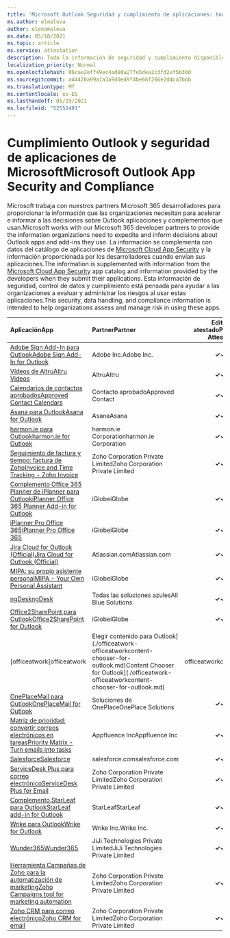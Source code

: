 ```yaml
---
title: 'Microsoft Outlook Seguridad y cumplimiento de aplicaciones: todas las aplicaciones'
ms.author: elmalova
author: elenamalova
ms.date: 05/18/2021
ms.topic: article
ms.service: attestation
description: Toda la información de seguridad y cumplimiento disponible para todas las aplicaciones Outlook Microsoft.
localization_priority: Normal
ms.openlocfilehash: 06cae2eff49ec4ad80a27fe5dea2c3fd2ef5b30d
ms.sourcegitcommit: a44420a99a1a3a9d0e49f4be66f266e2d4ca7bbb
ms.translationtype: MT
ms.contentlocale: es-ES
ms.lasthandoff: 05/19/2021
ms.locfileid: "52552491"
---
```

# <a name="microsoft-outlook-app-security-and-compliance"></a><span data-ttu-id="e9941-103">Cumplimiento Outlook y seguridad de aplicaciones de Microsoft</span><span class="sxs-lookup"><span data-stu-id="e9941-103">Microsoft Outlook App Security and Compliance</span></span>

<span data-ttu-id="e9941-104">Microsoft trabaja con nuestros partners Microsoft 365 desarrolladores para proporcionar la información que las organizaciones necesitan para acelerar e informar a las decisiones sobre Outlook aplicaciones y complementos que usan.</span><span class="sxs-lookup"><span data-stu-id="e9941-104">Microsoft works with our Microsoft 365 developer partners to provide the information organizations need to expedite and inform decisions about Outlook apps and add-ins they use.</span></span> <span data-ttu-id="e9941-105">La información se complementa con datos del catálogo de aplicaciones de [Microsoft Cloud App Security](https://www.microsoft.com/en-us/enterprise-mobility-security/cloud-app-security) y la información proporcionada por los desarrolladores cuando envían sus aplicaciones.</span><span class="sxs-lookup"><span data-stu-id="e9941-105">The information is supplemented with information from the [Microsoft Cloud App Security](https://www.microsoft.com/en-us/enterprise-mobility-security/cloud-app-security) app catalog and information provided by the developers when they submit their applications.</span></span> <span data-ttu-id="e9941-106">Esta información de seguridad, control de datos y cumplimiento está pensada para ayudar a las organizaciones a evaluar y administrar los riesgos al usar estas aplicaciones.</span><span class="sxs-lookup"><span data-stu-id="e9941-106">This security, data handling, and compliance information is intended to help organizations assess and manage risk in using these apps.</span></span>

| <span data-ttu-id="e9941-107">**Aplicación**</span><span class="sxs-lookup"><span data-stu-id="e9941-107">**App**</span></span> | <span data-ttu-id="e9941-108">**Partner**</span><span class="sxs-lookup"><span data-stu-id="e9941-108">**Partner**</span></span> | <span data-ttu-id="e9941-109">**Editor atestado**</span><span class="sxs-lookup"><span data-stu-id="e9941-109">**Publisher Attested**</span></span> | <span data-ttu-id="e9941-110">**Certificado**</span><span class="sxs-lookup"><span data-stu-id="e9941-110">**Certified**</span></span> |
|:--------|:------------|:----------------------:|:-------------:|
| [<span data-ttu-id="e9941-111">Adobe Sign Add-In para Outlook</span><span class="sxs-lookup"><span data-stu-id="e9941-111">Adobe Sign Add-In for Outlook</span></span>](./adobe-inc-sign-add-in-for-outlook.md) | <span data-ttu-id="e9941-112">Adobe Inc.</span><span class="sxs-lookup"><span data-stu-id="e9941-112">Adobe Inc.</span></span> | <span data-ttu-id="e9941-113">**✓**</span><span class="sxs-lookup"><span data-stu-id="e9941-113">**✓**</span></span> | <img alt="Certified application badge" src="../media/certified-badge.png" height="25" width="25" /> |
| [<span data-ttu-id="e9941-114">Vídeos de Altru</span><span class="sxs-lookup"><span data-stu-id="e9941-114">Altru Videos</span></span>](./altru-videos.md) | <span data-ttu-id="e9941-115">Altru</span><span class="sxs-lookup"><span data-stu-id="e9941-115">Altru</span></span> | <span data-ttu-id="e9941-116">**✓**</span><span class="sxs-lookup"><span data-stu-id="e9941-116">**✓**</span></span> |  |
| [<span data-ttu-id="e9941-117">Calendarios de contactos aprobados</span><span class="sxs-lookup"><span data-stu-id="e9941-117">Approved Contact Calendars</span></span>](./approved-contact-calendars.md) | <span data-ttu-id="e9941-118">Contacto aprobado</span><span class="sxs-lookup"><span data-stu-id="e9941-118">Approved Contact</span></span> | <span data-ttu-id="e9941-119">**✓**</span><span class="sxs-lookup"><span data-stu-id="e9941-119">**✓**</span></span> |  |
| [<span data-ttu-id="e9941-120">Asana para Outlook</span><span class="sxs-lookup"><span data-stu-id="e9941-120">Asana for Outlook</span></span>](./asana-for-outlook.md) | <span data-ttu-id="e9941-121">Asana</span><span class="sxs-lookup"><span data-stu-id="e9941-121">Asana</span></span> | <span data-ttu-id="e9941-122">**✓**</span><span class="sxs-lookup"><span data-stu-id="e9941-122">**✓**</span></span> |  |
| [<span data-ttu-id="e9941-123">harmon.ie para Outlook</span><span class="sxs-lookup"><span data-stu-id="e9941-123">harmon.ie for Outlook</span></span>](./harmonie-corporation-for-outlook.md) | <span data-ttu-id="e9941-124">harmon.ie Corporation</span><span class="sxs-lookup"><span data-stu-id="e9941-124">harmon.ie Corporation</span></span> | <span data-ttu-id="e9941-125">**✓**</span><span class="sxs-lookup"><span data-stu-id="e9941-125">**✓**</span></span> |  |
| [<span data-ttu-id="e9941-126">Seguimiento de factura y tiempo: factura de Zoho</span><span class="sxs-lookup"><span data-stu-id="e9941-126">Invoice and Time Tracking - Zoho Invoice</span></span>](./zoho-corporation-private-limited-invoice-and-time-tracking.md) | <span data-ttu-id="e9941-127">Zoho Corporation Private Limited</span><span class="sxs-lookup"><span data-stu-id="e9941-127">Zoho Corporation Private Limited</span></span> | <span data-ttu-id="e9941-128">**✓**</span><span class="sxs-lookup"><span data-stu-id="e9941-128">**✓**</span></span> |  |
| [<span data-ttu-id="e9941-129">Complemento Office 365 Planner de iPlanner para Outlook</span><span class="sxs-lookup"><span data-stu-id="e9941-129">iPlanner Office 365 Planner Add-in for Outlook</span></span>](./iglobe-iplanner-office-365-planner-add-in-for-outlook.md) | <span data-ttu-id="e9941-130">iGlobe</span><span class="sxs-lookup"><span data-stu-id="e9941-130">iGlobe</span></span> | <span data-ttu-id="e9941-131">**✓**</span><span class="sxs-lookup"><span data-stu-id="e9941-131">**✓**</span></span> | <img alt="Certified application badge" src="../media/certified-badge.png" height="25" width="25" /> |
| [<span data-ttu-id="e9941-132">iPlanner Pro Office 365</span><span class="sxs-lookup"><span data-stu-id="e9941-132">iPlanner Pro Office 365</span></span>](./iglobe-iplanner-pro-office-365.md) | <span data-ttu-id="e9941-133">iGlobe</span><span class="sxs-lookup"><span data-stu-id="e9941-133">iGlobe</span></span> | <span data-ttu-id="e9941-134">**✓**</span><span class="sxs-lookup"><span data-stu-id="e9941-134">**✓**</span></span> | <img alt="Certified application badge" src="../media/certified-badge.png" height="25" width="25" /> |
| [<span data-ttu-id="e9941-135">Jira Cloud for Outlook (Official)</span><span class="sxs-lookup"><span data-stu-id="e9941-135">Jira Cloud for Outlook (Official)</span></span>](./atlassiancom-jira-cloud-for-outlook-official.md) | <span data-ttu-id="e9941-136">Atlassian.com</span><span class="sxs-lookup"><span data-stu-id="e9941-136">Atlassian.com</span></span> | <span data-ttu-id="e9941-137">**✓**</span><span class="sxs-lookup"><span data-stu-id="e9941-137">**✓**</span></span> |  |
| [<span data-ttu-id="e9941-138">MIPA: su propio asistente personal</span><span class="sxs-lookup"><span data-stu-id="e9941-138">MIPA - Your Own Personal Assistant</span></span>](./iglobe-mipa-your-own-personal-assistant.md) | <span data-ttu-id="e9941-139">iGlobe</span><span class="sxs-lookup"><span data-stu-id="e9941-139">iGlobe</span></span> | <span data-ttu-id="e9941-140">**✓**</span><span class="sxs-lookup"><span data-stu-id="e9941-140">**✓**</span></span> | <img alt="Certified application badge" src="../media/certified-badge.png" height="25" width="25" /> |
| [<span data-ttu-id="e9941-141">ngDesk</span><span class="sxs-lookup"><span data-stu-id="e9941-141">ngDesk</span></span>](./all-blue-solutions-ngdesk.md) | <span data-ttu-id="e9941-142">Todas las soluciones azules</span><span class="sxs-lookup"><span data-stu-id="e9941-142">All Blue Solutions</span></span> | <span data-ttu-id="e9941-143">**✓**</span><span class="sxs-lookup"><span data-stu-id="e9941-143">**✓**</span></span> |  |
| [<span data-ttu-id="e9941-144">Office2SharePoint para Outlook</span><span class="sxs-lookup"><span data-stu-id="e9941-144">Office2SharePoint for Outlook</span></span>](./iglobe-office2sharepoint-for-outlook.md) | <span data-ttu-id="e9941-145">iGlobe</span><span class="sxs-lookup"><span data-stu-id="e9941-145">iGlobe</span></span> | <span data-ttu-id="e9941-146">**✓**</span><span class="sxs-lookup"><span data-stu-id="e9941-146">**✓**</span></span> | <img alt="Certified application badge" src="../media/certified-badge.png" height="25" width="25" /> |
| <span data-ttu-id="e9941-147">[officeatwork</span><span class="sxs-lookup"><span data-stu-id="e9941-147">[officeatwork</span></span> | <span data-ttu-id="e9941-148">Elegir contenido para Outlook](./officeatwork-officeatworkcontent-chooser-for-outlook.md)</span><span class="sxs-lookup"><span data-stu-id="e9941-148">Content Chooser for Outlook](./officeatwork-officeatworkcontent-chooser-for-outlook.md)</span></span> | <span data-ttu-id="e9941-149">officeatwork</span><span class="sxs-lookup"><span data-stu-id="e9941-149">officeatwork</span></span> | <span data-ttu-id="e9941-150">**✓**</span><span class="sxs-lookup"><span data-stu-id="e9941-150">**✓**</span></span> | <img alt="Certified application badge" src="../media/certified-badge.png" height="25" width="25" /> |
| [<span data-ttu-id="e9941-151">OnePlaceMail para Outlook</span><span class="sxs-lookup"><span data-stu-id="e9941-151">OnePlaceMail for Outlook</span></span>](./oneplace-solutions-oneplacemail-for-outlook.md) | <span data-ttu-id="e9941-152">Soluciones de OnePlace</span><span class="sxs-lookup"><span data-stu-id="e9941-152">OnePlace Solutions</span></span> | <span data-ttu-id="e9941-153">**✓**</span><span class="sxs-lookup"><span data-stu-id="e9941-153">**✓**</span></span> |  |
| [<span data-ttu-id="e9941-154">Matriz de prioridad: convertir correos electrónicos en tareas</span><span class="sxs-lookup"><span data-stu-id="e9941-154">Priority Matrix - Turn emails into tasks</span></span>](./appfluence-inc-priority-matrix-turn-emails-into-tasks.md) | <span data-ttu-id="e9941-155">Appfluence Inc</span><span class="sxs-lookup"><span data-stu-id="e9941-155">Appfluence Inc</span></span> | <span data-ttu-id="e9941-156">**✓**</span><span class="sxs-lookup"><span data-stu-id="e9941-156">**✓**</span></span> | <img alt="Certified application badge" src="../media/certified-badge.png" height="25" width="25" /> |
| [<span data-ttu-id="e9941-157">Salesforce</span><span class="sxs-lookup"><span data-stu-id="e9941-157">Salesforce</span></span>](./salesforcecom-salesforce.md) | <span data-ttu-id="e9941-158">salesforce.com</span><span class="sxs-lookup"><span data-stu-id="e9941-158">salesforce.com</span></span> | <span data-ttu-id="e9941-159">**✓**</span><span class="sxs-lookup"><span data-stu-id="e9941-159">**✓**</span></span> |  |
| [<span data-ttu-id="e9941-160">ServiceDesk Plus para correo electrónico</span><span class="sxs-lookup"><span data-stu-id="e9941-160">ServiceDesk Plus for Email</span></span>](./zoho-corporation-private-limited-servicedesk-plus-for-email.md) | <span data-ttu-id="e9941-161">Zoho Corporation Private Limited</span><span class="sxs-lookup"><span data-stu-id="e9941-161">Zoho Corporation Private Limited</span></span> | <span data-ttu-id="e9941-162">**✓**</span><span class="sxs-lookup"><span data-stu-id="e9941-162">**✓**</span></span> |  |
| [<span data-ttu-id="e9941-163">Complemento StarLeaf para Outlook</span><span class="sxs-lookup"><span data-stu-id="e9941-163">StarLeaf add-in for Outlook</span></span>](./starleaf-add-in-for-outlook.md) | <span data-ttu-id="e9941-164">StarLeaf</span><span class="sxs-lookup"><span data-stu-id="e9941-164">StarLeaf</span></span> | <span data-ttu-id="e9941-165">**✓**</span><span class="sxs-lookup"><span data-stu-id="e9941-165">**✓**</span></span> |  |
| [<span data-ttu-id="e9941-166">Wrike para Outlook</span><span class="sxs-lookup"><span data-stu-id="e9941-166">Wrike for Outlook</span></span>](./wrike-inc-for-outlook.md) | <span data-ttu-id="e9941-167">Wrike Inc.</span><span class="sxs-lookup"><span data-stu-id="e9941-167">Wrike Inc.</span></span> | <span data-ttu-id="e9941-168">**✓**</span><span class="sxs-lookup"><span data-stu-id="e9941-168">**✓**</span></span> | <img alt="Certified application badge" src="../media/certified-badge.png" height="25" width="25" /> |
| [<span data-ttu-id="e9941-169">Wunder365</span><span class="sxs-lookup"><span data-stu-id="e9941-169">Wunder365</span></span>](./jiji-technologies-private-limited-wunder365.md) | <span data-ttu-id="e9941-170">JiJi Technologies Private Limited</span><span class="sxs-lookup"><span data-stu-id="e9941-170">JiJi Technologies Private Limited</span></span> | <span data-ttu-id="e9941-171">**✓**</span><span class="sxs-lookup"><span data-stu-id="e9941-171">**✓**</span></span> |  |
| [<span data-ttu-id="e9941-172">Herramienta Campañas de Zoho para la automatización de marketing</span><span class="sxs-lookup"><span data-stu-id="e9941-172">Zoho Campaigns tool for marketing automation</span></span>](./zoho-corporation-private-limited-campaigns-tool-for-marketing-automation.md) | <span data-ttu-id="e9941-173">Zoho Corporation Private Limited</span><span class="sxs-lookup"><span data-stu-id="e9941-173">Zoho Corporation Private Limited</span></span> | <span data-ttu-id="e9941-174">**✓**</span><span class="sxs-lookup"><span data-stu-id="e9941-174">**✓**</span></span> |  |
| [<span data-ttu-id="e9941-175">Zoho CRM para correo electrónico</span><span class="sxs-lookup"><span data-stu-id="e9941-175">Zoho CRM for email</span></span>](./zoho-corporation-private-limited-crm-for-email.md) | <span data-ttu-id="e9941-176">Zoho Corporation Private Limited</span><span class="sxs-lookup"><span data-stu-id="e9941-176">Zoho Corporation Private Limited</span></span> | <span data-ttu-id="e9941-177">**✓**</span><span class="sxs-lookup"><span data-stu-id="e9941-177">**✓**</span></span> |  |
